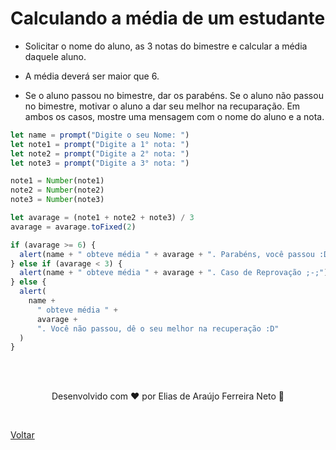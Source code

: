# Calculando a média de um estudante

- Solicitar o nome do aluno, as 3 notas do bimestre e calcular a média daquele aluno.

- A média deverá ser maior que 6.

- Se o aluno passou no bimestre, dar os parabéns. Se o aluno não passou no bimestre, motivar o aluno a dar seu melhor na recuparação. Em ambos os casos, mostre uma mensagem com o nome do aluno e a nota.

```js
let name = prompt("Digite o seu Nome: ")
let note1 = prompt("Digite a 1° nota: ")
let note2 = prompt("Digite a 2° nota: ")
let note3 = prompt("Digite a 3° nota: ")

note1 = Number(note1)
note2 = Number(note2)
note3 = Number(note3)

let avarage = (note1 + note2 + note3) / 3
avarage = avarage.toFixed(2)

if (avarage >= 6) {
  alert(name + " obteve média " + avarage + ". Parabéns, você passou :D")
} else if (avarage < 3) {
  alert(name + " obteve média " + avarage + ". Caso de Reprovação ;-;")
} else {
  alert(
    name +
      " obteve média " +
      avarage +
      ". Você não passou, dê o seu melhor na recuperação :D"
  )
}
```

<br>
<br>

<p align="center"> Desenvolvido com ❤ por Elias de Araújo Ferreira Neto 👋 <p>

<br>

<a href="../README.md">Voltar</a>
